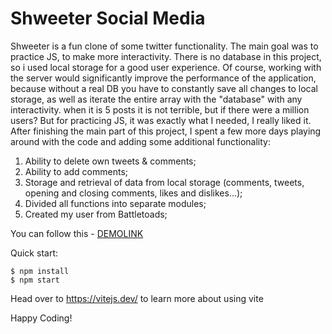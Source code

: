 # Shweeter Social Media

Shweeter is a fun clone of some twitter functionality. The main goal was to practice JS, to make more interactivity. There is no database in this project, so i used local storage for a good user experience. 
Of course, working with the server would significantly improve the performance of the application, because without a real DB you have to constantly save all changes to local storage, as well as iterate the entire array with the "database" with any interactivity. when it is 5 posts it is not terrible, but if there were a million users? But for practicing JS, it was exactly what I needed, I really liked it. After finishing the main part of this project, I spent a few more days playing around with the code and adding some additional functionality:

1. Ability to delete own tweets & comments;
2. Ability to add comments;
3. Storage and retrieval of data from local storage (comments, tweets, opening and closing comments, likes and dislikes...);
4. Divided all functions into separate modules;
5. Created my user from Battletoads;

You can follow this - [DEMOLINK](https://vladislav-burhovetskiy.github.io/shweeter-social-media/)

Quick start:

```
$ npm install
$ npm start
````

Head over to https://vitejs.dev/ to learn more about using vite

Happy Coding!
